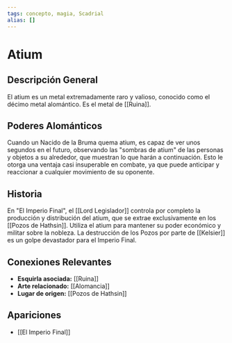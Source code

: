 ```yaml
---
tags: concepto, magia, Scadrial
alias: []
---
```


# Atium

## Descripción General
El atium es un metal extremadamente raro y valioso, conocido como el décimo metal alomántico. Es el metal de [[Ruina]].

## Poderes Alománticos
Cuando un Nacido de la Bruma quema atium, es capaz de ver unos segundos en el futuro, observando las "sombras de atium" de las personas y objetos a su alrededor, que muestran lo que harán a continuación. Esto le otorga una ventaja casi insuperable en combate, ya que puede anticipar y reaccionar a cualquier movimiento de su oponente.

## Historia
En "El Imperio Final", el [[Lord Legislador]] controla por completo la producción y distribución del atium, que se extrae exclusivamente en los [[Pozos de Hathsin]]. Utiliza el atium para mantener su poder económico y militar sobre la nobleza. La destrucción de los Pozos por parte de [[Kelsier]] es un golpe devastador para el Imperio Final.

## Conexiones Relevantes
* **Esquirla asociada:** [[Ruina]]
* **Arte relacionado:** [[Alomancia]]
* **Lugar de origen:** [[Pozos de Hathsin]]

## Apariciones
* [[El Imperio Final]]
